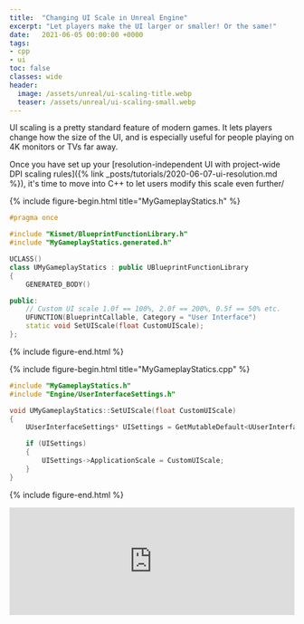 ```yaml
---
title:  "Changing UI Scale in Unreal Engine"
excerpt: "Let players make the UI larger or smaller! Or the same!"
date:   2021-06-05 00:00:00 +0000
tags:
- cpp
- ui
toc: false
classes: wide
header:
  image: /assets/unreal/ui-scaling-title.webp
  teaser: /assets/unreal/ui-scaling-small.webp
---
```


UI scaling is a pretty standard feature of modern games. It lets players change
how the size of the UI, and is especially useful for people playing on 4K
monitors or TVs far away.

Once you have set up your [resolution-independent UI with project-wide DPI
scaling rules]({% link _posts/tutorials/2020-06-07-ui-resolution.md %}), it's time
to move into C++ to let users modify this scale even further/

{%
include figure-begin.html
title="MyGameplayStatics.h"
%}
```cpp
#pragma once

#include "Kismet/BlueprintFunctionLibrary.h"
#include "MyGameplayStatics.generated.h"

UCLASS()
class UMyGameplayStatics : public UBlueprintFunctionLibrary
{
	GENERATED_BODY()

public:
	// Custom UI scale 1.0f == 100%, 2.0f == 200%, 0.5f == 50% etc.
	UFUNCTION(BlueprintCallable, Category = "User Interface")
	static void SetUIScale(float CustomUIScale);
};
```
{%
include figure-end.html
%}

{%
include figure-begin.html
title="MyGameplayStatics.cpp"
%}
```cpp
#include "MyGameplayStatics.h"
#include "Engine/UserInterfaceSettings.h"

void UMyGameplayStatics::SetUIScale(float CustomUIScale)
{
	UUserInterfaceSettings* UISettings = GetMutableDefault<UUserInterfaceSettings>(UUserInterfaceSettings::StaticClass());

	if (UISettings)
	{
		UISettings->ApplicationScale = CustomUIScale;
	}
}
```
{%
include figure-end.html
%}

<iframe src="https://store.steampowered.com/widget/427940/" frameborder="0" width="100%" height="190"></iframe>